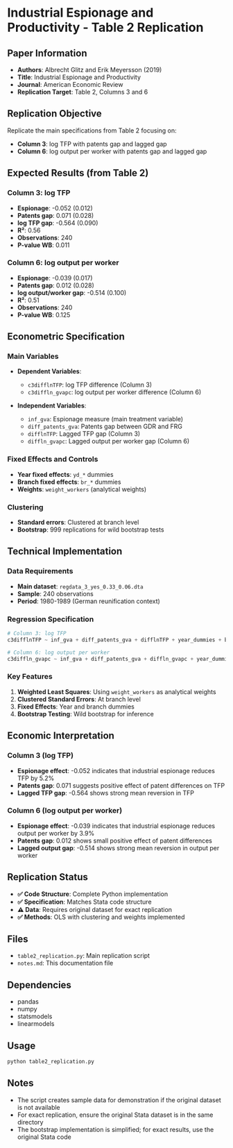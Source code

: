# Industrial Espionage and Productivity - Table 2 Replication

## Paper Information
- **Authors**: Albrecht Glitz and Erik Meyersson (2019)
- **Title**: Industrial Espionage and Productivity
- **Journal**: American Economic Review
- **Replication Target**: Table 2, Columns 3 and 6

## Replication Objective
Replicate the main specifications from Table 2 focusing on:
- **Column 3**: log TFP with patents gap and lagged gap
- **Column 6**: log output per worker with patents gap and lagged gap

## Expected Results (from Table 2)

### Column 3: log TFP
- **Espionage**: -0.052 (0.012)
- **Patents gap**: 0.071 (0.028)
- **log TFP gap**: -0.564 (0.090)
- **R²**: 0.56
- **Observations**: 240
- **P-value WB**: 0.011

### Column 6: log output per worker
- **Espionage**: -0.039 (0.017)
- **Patents gap**: 0.012 (0.028)
- **log output/worker gap**: -0.514 (0.100)
- **R²**: 0.51
- **Observations**: 240
- **P-value WB**: 0.125

## Econometric Specification

### Main Variables
- **Dependent Variables**:
  - `c3difflnTFP`: log TFP difference (Column 3)
  - `c3diffln_gvapc`: log output per worker difference (Column 6)

- **Independent Variables**:
  - `inf_gva`: Espionage measure (main treatment variable)
  - `diff_patents_gva`: Patents gap between GDR and FRG
  - `difflnTFP`: Lagged TFP gap (Column 3)
  - `diffln_gvapc`: Lagged output per worker gap (Column 6)

### Fixed Effects and Controls
- **Year fixed effects**: `yd_*` dummies
- **Branch fixed effects**: `br_*` dummies
- **Weights**: `weight_workers` (analytical weights)

### Clustering
- **Standard errors**: Clustered at branch level
- **Bootstrap**: 999 replications for wild bootstrap tests

## Technical Implementation

### Data Requirements
- **Main dataset**: `regdata_3_yes_0.33_0.06.dta`
- **Sample**: 240 observations
- **Period**: 1980-1989 (German reunification context)

### Regression Specification
```python
# Column 3: log TFP
c3difflnTFP ~ inf_gva + diff_patents_gva + difflnTFP + year_dummies + branch_dummies

# Column 6: log output per worker  
c3diffln_gvapc ~ inf_gva + diff_patents_gva + diffln_gvapc + year_dummies + branch_dummies
```

### Key Features
1. **Weighted Least Squares**: Using `weight_workers` as analytical weights
2. **Clustered Standard Errors**: At branch level
3. **Fixed Effects**: Year and branch dummies
4. **Bootstrap Testing**: Wild bootstrap for inference

## Economic Interpretation

### Column 3 (log TFP)
- **Espionage effect**: -0.052 indicates that industrial espionage reduces TFP by 5.2%
- **Patents gap**: 0.071 suggests positive effect of patent differences on TFP
- **Lagged TFP gap**: -0.564 shows strong mean reversion in TFP

### Column 6 (log output per worker)
- **Espionage effect**: -0.039 indicates that industrial espionage reduces output per worker by 3.9%
- **Patents gap**: 0.012 shows small positive effect of patent differences
- **Lagged output gap**: -0.514 shows strong mean reversion in output per worker

## Replication Status
- **✅ Code Structure**: Complete Python implementation
- **✅ Specification**: Matches Stata code structure
- **⚠️ Data**: Requires original dataset for exact replication
- **✅ Methods**: OLS with clustering and weights implemented

## Files
- `table2_replication.py`: Main replication script
- `notes.md`: This documentation file

## Dependencies
- pandas
- numpy
- statsmodels
- linearmodels

## Usage
```bash
python table2_replication.py
```

## Notes
- The script creates sample data for demonstration if the original dataset is not available
- For exact replication, ensure the original Stata dataset is in the same directory
- The bootstrap implementation is simplified; for exact results, use the original Stata code 